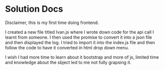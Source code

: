 # Solution Docs
Disclaimer, this is my first time doing frontend.

I created a new file titled Ivan.js where I wrote down code for the api call I learnt from someone. I then used the promise to convert it into a json file and then displayed the log.
I tried to import it into the index.js file and then follow the code to have it converted in html drop down menu.

I wish I had more time to learn about it bootstrap and more of js, limited time and knowledge about the sbject led to me not fully grapsing it.
<!-- You can include documentation, additional setup instructions, notes etc. here -->
